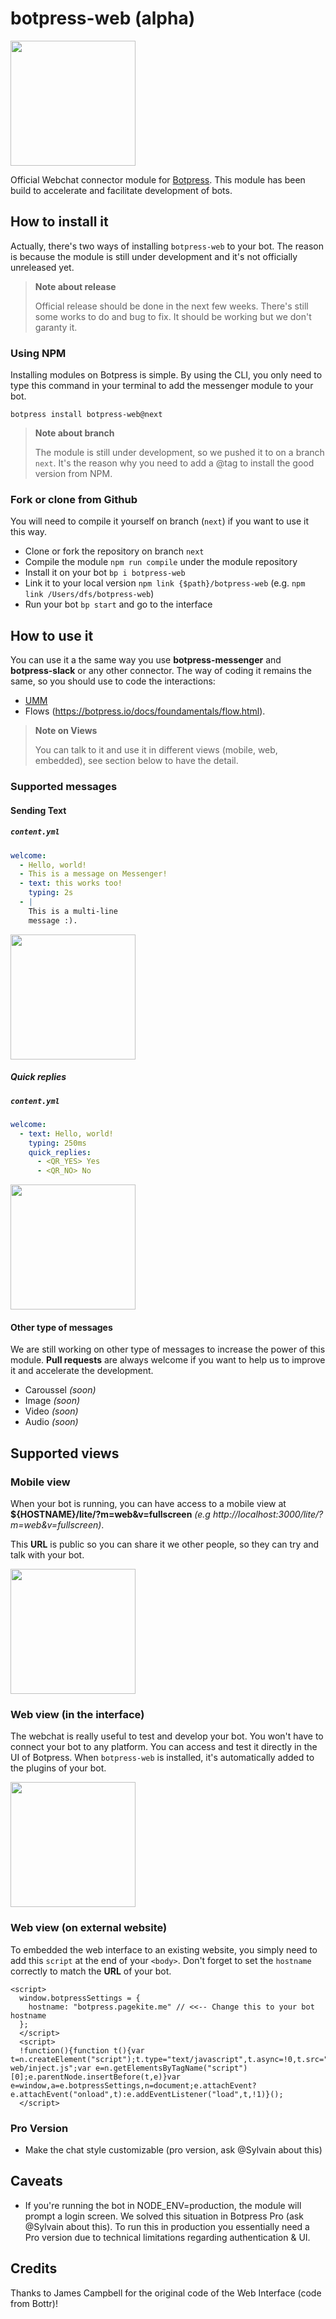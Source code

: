 # botpress-web (alpha)

<img src="https://rawgit.com/botpress/botpress-web/next/assets/webview_convo.png" height="200px" />

Official Webchat connector module for [Botpress](http://github.com/botpress/botpress). This module has been build to accelerate and facilitate development of bots.

## How to install it

Actually, there's two ways of installing `botpress-web` to your bot. The reason is because the module is still under development and it's not officially unreleased yet. 

> **Note about release**
> 
> Official release should be done in the next few weeks. There's still some works to do and bug to fix. It should be working but we don't garanty it. 

### Using NPM

Installing modules on Botpress is simple. By using the CLI, you only need to type this command in your terminal to add the messenger module to your bot.

```
botpress install botpress-web@next
```

> **Note about branch**
> 
> The module is still under development, so we pushed it to on a branch `next`. It's the reason why you need to add a @tag to install the good version from NPM.

### Fork or clone from Github

You will need to compile it yourself on branch (`next`) if you want to use it this way.

- Clone or fork the repository on branch `next`
- Compile the module `npm run compile` under the module repository
- Install it on your bot `bp i botpress-web`
- Link it to your local version `npm link {$path}/botpress-web` (e.g. `npm link /Users/dfs/botpress-web`)
- Run your bot `bp start` and go to the interface

## How to use it

You can use it a the same way you use **botpress-messenger** and **botpress-slack** or any other connector. The way of coding it remains the same, so you should use to code the interactions:

- [UMM](https://botpress.io/docs/foundamentals/umm.html)
- Flows (https://botpress.io/docs/foundamentals/flow.html).

> **Note on Views**
> 
> You can talk to it and use it in different views (mobile, web, embedded), see section below to have the detail.

### Supported messages

#### Sending Text

##### `content.yml`

```yaml
welcome:
  - Hello, world!
  - This is a message on Messenger!
  - text: this works too!
    typing: 2s
  - |
    This is a multi-line
    message :).
```

<img src="https://rawgit.com/botpress/botpress-web/next/assets/mobile_view.png" height="200px" />

##### Quick replies

##### `content.yml`

```yaml
welcome:
  - text: Hello, world!
    typing: 250ms
    quick_replies:
      - <QR_YES> Yes
      - <QR_NO> No
```

<img src="https://rawgit.com/botpress/botpress-web/next/assets/quick_replies.png" height="200px" />


#### Other type of messages

We are still working on other type of messages to increase the power of this module. **Pull requests** are always welcome if you want to help us to improve it and accelerate the development.

- Caroussel *(soon)*
- Image *(soon)*
- Video *(soon)*
- Audio *(soon)*

## Supported views

### Mobile view

When your bot is running, you can have access to a mobile view at **${HOSTNAME}/lite/?m=web&v=fullscreen** *(e.g http://localhost:3000/lite/?m=web&v=fullscreen)*.

This **URL** is public so you can share it we other people, so they can try and talk with your bot.

<img src="https://rawgit.com/botpress/botpress-web/next/assets/mobile_view.png" height="200px" />

### Web view (in the interface)

The webchat is really useful to test and develop your bot. You won't have to connect your bot to any platform. You can access and test it directly in the UI of Botpress. When `botpress-web` is installed, it's automatically added to the plugins of your bot.

<img src="https://rawgit.com/botpress/botpress-web/next/assets/webview_side.png" height="200px" />

### Web view (on external website)

To embedded the web interface to an existing website, you simply need to add this `script` at the end of your `<body>`. Don't forget to set the `hostname` correctly to match the **URL** of your bot.

```
<script>
  window.botpressSettings = {
    hostname: "botpress.pagekite.me" // <<-- Change this to your bot hostname
  };
  </script>
  <script>
  !function(){function t(){var t=n.createElement("script");t.type="text/javascript",t.async=!0,t.src="https://"+a.hostname+"/api/botpress-web/inject.js";var e=n.getElementsByTagName("script")[0];e.parentNode.insertBefore(t,e)}var e=window,a=e.botpressSettings,n=document;e.attachEvent?e.attachEvent("onload",t):e.addEventListener("load",t,!1)}();
  </script>
```

### Pro Version
- Make the chat style customizable (pro version, ask @Sylvain about this)

## Caveats

- If you're running the bot in NODE_ENV=production, the module will prompt a login screen. We solved this situation in Botpress Pro (ask @Sylvain about this). To run this in production you essentially need a Pro version due to technical limitations regarding authentication & UI.

## Credits

Thanks to James Campbell for the original code of the Web Interface (code from Bottr)!
